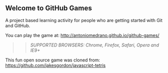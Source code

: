 ## Welcome to GitHub Games

A project based learning activity for people who are getting started with Git and GitHub.

You can play the game at: http://antoniomedrano.github.io/github-games/

>> _*SUPPORTED BROWSERS*: Chrome, Firefox, Safari, Opera and IE9+_

This fun open source game was cloned from: https://github.com/jakesgordon/javascript-tetris
